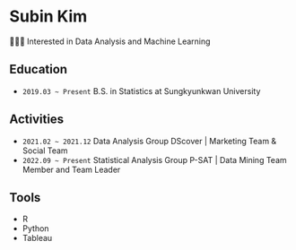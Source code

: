 # Subin Kim

👩🏻‍💻 Interested in Data Analysis and Machine Learning

## Education
- ```2019.03 ~ Present``` B.S. in Statistics at Sungkyunkwan University

## Activities
- ```2021.02 ~ 2021.12``` Data Analysis Group DScover | Marketing Team & Social Team
- ```2022.09 ~ Present``` Statistical Analysis Group P-SAT | Data Mining Team Member and Team Leader

## Tools
- R
- Python
- Tableau
